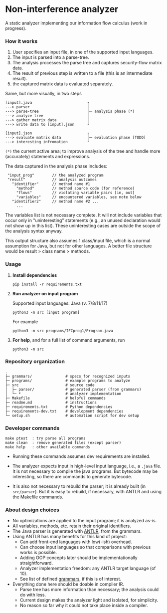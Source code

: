 # Non-interference analyzer 

A static analyzer implementing our information flow calculus (work in progress).

### How it works

1. User specifies an input file, in one of the supported input languages.
2. The input is parsed into a parse-tree.
3. The analysis processes the parse tree and captures security-flow matrix data.
4. The result of previous step is written to a file (this is an intermediate result).
5. the captured matrix data is evaluated separately. 

Same, but more visually, in two steps

```
[input].java                         ┐
---> parser                          │
---> parse-tree                      ├─ analysis phase (*)
---> analyze tree                    │  
---> gather matrix data              │
---> write data to [input].json      ┘

[input].json                         ┐
---> evaluate matrix data            ├─ evaluation phase [TODO]
---> interesting infromation         ┘  
```

`(*)` the current active area; to improve analysis of the tree and handle more (accurately) statements and expressions.

The data captured in the analysis phase includes:

```
 "input_prog"        // the analyzed program
 "result"            // analysis outcomes 
   "identifier"      // method name #1
     "method"        // method source code (for reference) 
     "flows"         // violating variable pairs [in, out]
     "variables"     // encountered variables, see note below 
   "identifier2"     // method name #2 ...
     ... 
```

The variables list is not necessary complete. 
It will not include variables that occur only in "uninteresting" statements (e.g., an unused declaration would not show up in this list). 
These uninteresting cases are outside the scope of the analysis syntax anyway.

This output structure also assumes 1 class/input file, which is a normal assumption for Java, but not for other languages.
A better file structure would be result > class name > methods.

### Usage


1. **Install dependencies**

   ```
   pip install -r requirements.txt
   ```

2. **Run analyzer on input program**

   Supported input languages: Java (v. 7/8/11/17)

   ```
   python3 -m src [input program]
   ```

   For example

   ```
   python3 -m src programs/IFCprog1/Program.java
   ```

3. **For help**, and for a full list of command arguments, run 

   ```
   python3 -m src
   ```

### Repository organization

```
.
├─ grammars/               # specs for recognized inputs
├─ programs/               # example programs to analyze
├─ src                     # source code
│  ├─ parser/              # generated parser (from grammars)
│  └─ *                    # analyzer implementation
├─ Makefile                # helpful commands
├─ readme.md               # instructions
├─ requirements.txt        # Python dependencies 
├─ requirements-dev.txt    # development dependencies
└─ setup.sh                # automation script for dev setup  
```
   
### Developer commands

```
make ptest  : try parse all programs
make clean  : remove generated files (except parser)
make help   : other available commands
```

* Running these commands assumes dev requirements are installed.

* The analyzer expects input in high-level input language, i.e., 
  a `.java` file. It is not necessary to compile the java programs.
  But bytecode may be interesting, so there are commands to generate 
  bytecode.

* It is also not necessary to rebuild the parser; it is already built
  (in `src/parser`). But it is easy to rebuild, if necessary, with 
  ANTLR and using the Makefile commands.

### About design choices

* No optimizations are applied to the input program; it is analyzed as-is.
* All variables, methods, etc. retain their original identifiers.
* The Java parser is generated with [ANTLR](https://www.antlr.org/), from the grammars.
* Using ANTLR has many benefits for this kind of project:
  * Can add front-end languages with low(-ish) overhead. 
  * Can choose input languages so that comparisons with previous works is possible.
  * Adding OOP concepts later should be implementationally straightforward.
  * Analyzer implementation freedom: any ANTLR target language (of 10).
  * See list of defined [grammars](https://github.com/antlr/grammars-v4), if this is of interest.
* Everything done here should be doable in compiler IR.
  * Parse tree has more information than necessary; the analysis could do with less.
  * Current design makes the analyzer light and isolated, for simplicity.
  * No reason so far why it could not take place inside a compiler.
